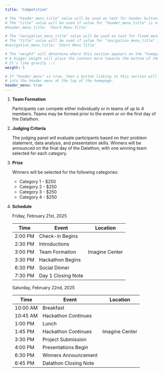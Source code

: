 ```yaml
---
title: 'Competition'

# The "header_menu_title" value will be used as text for header buttons.
# The "title" value will be used if value for "header_menu_title" is not provided.
#header_menu_title: 'Short Menu Title'

# The "navigation_menu_title" value will be used as text for fixed menu items.
# The "title" value will be used if value for "navigation_menu_title" is not provided.
#navigation_menu_title: 'Short Menu Title'

# The "weight" will determine where this section appears on the "homepage".
# A bigger weight will place the content more towards the bottom of the page.
# It's like gravity ;-).
weight: 5

# If "header_menu" is true, then a button linking to this section will be placed
# into the header menu at the top of the homepage.
header_menu: true
---
```


1. **Team Formation**   

    Participants can compete either individually or in teams of up to 4 members. Teams may be formed prior to the event or 
    on the first day of the Datathon. 

2. **Judging Criteria**

    The judging panel will evaluate participants based on their problem statement, data analysis, and presentation skills. 
    Winners will be announced on the final day of the Datathon, with one winning team selected for each category.

3. **Prize**

    Winners will be selected for the following categories:

    - Category 1 - $250
    - Category 2 - $250
    - Category 3 - $250
    - Category 4 - $250


4. **Schedule**

    Friday, February 21st, 2025

    | Time     | Event               | Location                       |
    | -------- | ------------------- | -------------------------------|
    | 2:00 PM  | Check-in Begins     |                                |
    | 2:30 PM  | Introductions       |                                |
    | 3:00 PM  | Team Formation      |       Imagine Center           |
    | 3:30 PM  | Hackathon Begins    |                                |
    | 6:30 PM  | Social Dinner       |                                |
    | 7:30 PM  | Day 1 Closing Note  |                                |



    Saturday, February 22nd, 2025

    | Time     | Event                | Location                       |
    | -------- | -------------------  | -------------------------------|
    | 10:00 AM | Breakfast            |                                |
    | 10:45 AM | Hackathon Continues  |                                |
    | 1:00 PM  | Lunch                |                                |
    | 1:45 PM  | Hackathon Continues  |      Imagine Center            |
    | 3:30 PM  | Project Submission   |                                |
    | 4:00 PM  | Presentations Begin  |                                |
    | 6:30 PM  | Winners Announcement |                                |
    | 6:45 PM  | Datathon Closing Note|                                |








